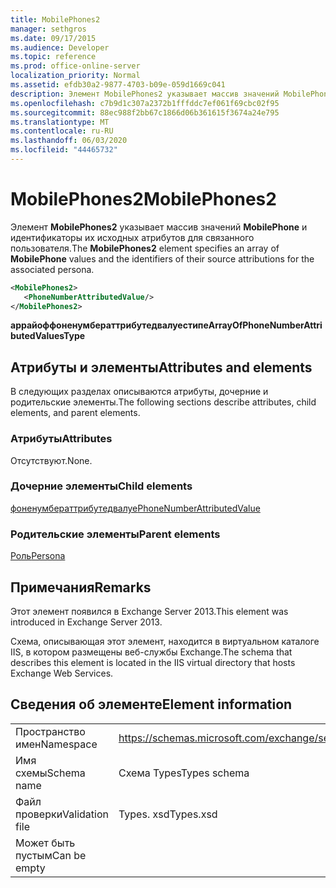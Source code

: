 ```yaml
---
title: MobilePhones2
manager: sethgros
ms.date: 09/17/2015
ms.audience: Developer
ms.topic: reference
ms.prod: office-online-server
localization_priority: Normal
ms.assetid: efdb30a2-9877-4703-b09e-059d1669c041
description: Элемент MobilePhones2 указывает массив значений MobilePhone и идентификаторы их исходных атрибутов для связанного пользователя.
ms.openlocfilehash: c7b9d1c307a2372b1fffddc7ef061f69cbc02f95
ms.sourcegitcommit: 88ec988f2bb67c1866d06b361615f3674a24e795
ms.translationtype: MT
ms.contentlocale: ru-RU
ms.lasthandoff: 06/03/2020
ms.locfileid: "44465732"
---
```

# <a name="mobilephones2"></a><span data-ttu-id="b73c6-103">MobilePhones2</span><span class="sxs-lookup"><span data-stu-id="b73c6-103">MobilePhones2</span></span>

<span data-ttu-id="b73c6-104">Элемент **MobilePhones2** указывает массив значений **MobilePhone** и идентификаторы их исходных атрибутов для связанного пользователя.</span><span class="sxs-lookup"><span data-stu-id="b73c6-104">The **MobilePhones2** element specifies an array of **MobilePhone** values and the identifiers of their source attributions for the associated persona.</span></span> 
  
```XML
<MobilePhones2>
   <PhoneNumberAttributedValue/>
</MobilePhones2>
```

 <span data-ttu-id="b73c6-105">**аррайоффоненумбераттрибутедвалуестипе**</span><span class="sxs-lookup"><span data-stu-id="b73c6-105">**ArrayOfPhoneNumberAttributedValuesType**</span></span>
## <a name="attributes-and-elements"></a><span data-ttu-id="b73c6-106">Атрибуты и элементы</span><span class="sxs-lookup"><span data-stu-id="b73c6-106">Attributes and elements</span></span>

<span data-ttu-id="b73c6-107">В следующих разделах описываются атрибуты, дочерние и родительские элементы.</span><span class="sxs-lookup"><span data-stu-id="b73c6-107">The following sections describe attributes, child elements, and parent elements.</span></span>
  
### <a name="attributes"></a><span data-ttu-id="b73c6-108">Атрибуты</span><span class="sxs-lookup"><span data-stu-id="b73c6-108">Attributes</span></span>

<span data-ttu-id="b73c6-109">Отсутствуют.</span><span class="sxs-lookup"><span data-stu-id="b73c6-109">None.</span></span>
  
### <a name="child-elements"></a><span data-ttu-id="b73c6-110">Дочерние элементы</span><span class="sxs-lookup"><span data-stu-id="b73c6-110">Child elements</span></span>

[<span data-ttu-id="b73c6-111">фоненумбераттрибутедвалуе</span><span class="sxs-lookup"><span data-stu-id="b73c6-111">PhoneNumberAttributedValue</span></span>](phonenumberattributedvalue.md)
  
### <a name="parent-elements"></a><span data-ttu-id="b73c6-112">Родительские элементы</span><span class="sxs-lookup"><span data-stu-id="b73c6-112">Parent elements</span></span>

[<span data-ttu-id="b73c6-113">Роль</span><span class="sxs-lookup"><span data-stu-id="b73c6-113">Persona</span></span>](persona.md)
  
## <a name="remarks"></a><span data-ttu-id="b73c6-114">Примечания</span><span class="sxs-lookup"><span data-stu-id="b73c6-114">Remarks</span></span>

<span data-ttu-id="b73c6-115">Этот элемент появился в Exchange Server 2013.</span><span class="sxs-lookup"><span data-stu-id="b73c6-115">This element was introduced in Exchange Server 2013.</span></span>
  
<span data-ttu-id="b73c6-116">Схема, описывающая этот элемент, находится в виртуальном каталоге IIS, в котором размещены веб-службы Exchange.</span><span class="sxs-lookup"><span data-stu-id="b73c6-116">The schema that describes this element is located in the IIS virtual directory that hosts Exchange Web Services.</span></span>
  
## <a name="element-information"></a><span data-ttu-id="b73c6-117">Сведения об элементе</span><span class="sxs-lookup"><span data-stu-id="b73c6-117">Element information</span></span>

|||
|:-----|:-----|
|<span data-ttu-id="b73c6-118">Пространство имен</span><span class="sxs-lookup"><span data-stu-id="b73c6-118">Namespace</span></span>  <br/> |https://schemas.microsoft.com/exchange/services/2006/types  <br/> |
|<span data-ttu-id="b73c6-119">Имя схемы</span><span class="sxs-lookup"><span data-stu-id="b73c6-119">Schema name</span></span>  <br/> |<span data-ttu-id="b73c6-120">Схема Types</span><span class="sxs-lookup"><span data-stu-id="b73c6-120">Types schema</span></span>  <br/> |
|<span data-ttu-id="b73c6-121">Файл проверки</span><span class="sxs-lookup"><span data-stu-id="b73c6-121">Validation file</span></span>  <br/> |<span data-ttu-id="b73c6-122">Types. xsd</span><span class="sxs-lookup"><span data-stu-id="b73c6-122">Types.xsd</span></span>  <br/> |
|<span data-ttu-id="b73c6-123">Может быть пустым</span><span class="sxs-lookup"><span data-stu-id="b73c6-123">Can be empty</span></span>  <br/> ||
   


